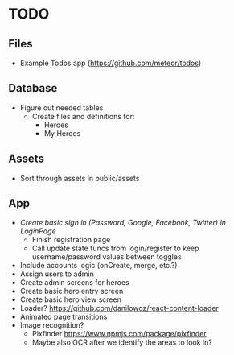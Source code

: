 # TODO

## Files

- Example Todos app (<https://github.com/meteor/todos>)

## Database

- Figure out needed tables
  - Create files and definitions for:
    - Heroes
    - My Heroes

## Assets

- Sort through assets in public/assets

## App

- *Create basic sign in (Password, Google, Facebook, Twitter) in LoginPage*
  - Finish registration page
  - Call update state funcs from login/register to keep username/password values between toggles
- Include accounts logic (onCreate, merge, etc.?)
- Assign users to admin
- Create admin screens for heroes
- Create basic hero entry screen
- Create basic hero view screen
- Loader? <https://github.com/danilowoz/react-content-loader>
- Animated page transitions
- Image recognition?
  - Pixfinder <https://www.npmjs.com/package/pixfinder>
  - Maybe also OCR after we identify the areas to look in?
